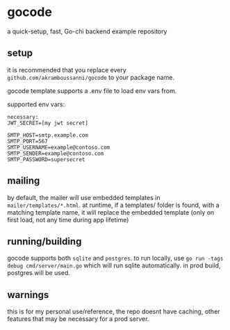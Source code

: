 # gocode
a quick-setup, fast, Go-chi backend example repository

## setup
it is recommended that you replace every `github.com/akramboussanni/gocode` to your package name.

gocode template supports a .env file to load env vars from.

supported env vars:
```
necessary:
JWT_SECRET=[my jwt secret]

SMTP_HOST=smtp.example.com
SMTP_PORT=567
SMTP_USERNAME=example@contoso.com
SMTP_SENDER=example@contoso.com
SMTP_PASSWORD=supersecret
```

## mailing
by default, the mailer will use embedded templates in `mailer/templates/*.html`. at runtime, if a templates/ folder is found, with a matching template name, it will replace the embedded template (only on first load, not any time during app lifetime)

## running/building
gocode supports both `sqlite` and `postgres`. to run locally, use `go run -tags debug cmd/server/main.go` which will run sqlite automatically. in prod build, postgres will be used.

## warnings
this is for my personal use/reference, the repo doesnt have caching, other features that may be necessary for a prod server.
